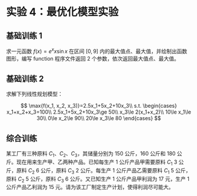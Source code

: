 # 实验 4：最优化模型实验

## 基础训练 1

求一元函数 $f(x)=e^xx\sin{x}$ 在区间 $[0,9]$ 内的最大值点、最大值，并绘制出函数图形，编写 function 程序文件返回 2 个参数，依次返回最大值点、最大值。

## 基础训练 2

求解下列线性规划模型：

$$
\max{f(x_1, x_2, x_3)}=2.5x_1+5x_2+10x_3\\
s.t. \begin{cases}
    x_1+x_2+x_3=100\\
    2.5x_1+5x_2+10x_3\ge 50\\
    x_3\le 2(x_1+x_2)\\
    10\le x_1\le 30\\
    0\le x_2\le 90\\
    20\le x_3\le 80
\end{cases}
$$

## 综合训练

某工厂有三种原料 $C_1$、$C_2$、$C_3$，其储量分别为 150 公斤，160 公斤和 180 公斤。现在用来生产甲、乙两种产品。已知每生产 1 公斤产品甲需要原料 $C_1$ 3 公斤，原料 $C_2$ 6 公斤，原料 $C_3$ 2 公斤。每生产 1 公斤产品乙需要原料 $C_1$ 5 公斤，原料 $C_2$ 5 公斤，原料 $C_3$ 6 公斤。又已知生产 1 公斤产品甲利润为 17 元，生产 1 公斤产品乙利润为 15 元。请为该工厂制定生产计划，使得利润尽可能大。